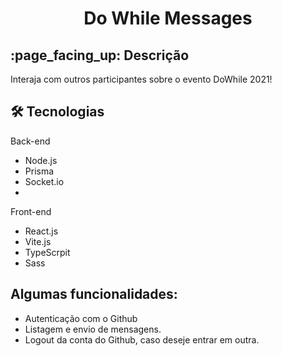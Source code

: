 <h1 align="center"> Do While Messages </h1>

<h2>  
:page_facing_up: Descrição 
</h2>
  
<p> Interaja com outros participantes sobre o evento DoWhile 2021! </p>

<h2>🛠 Tecnologias </h2>
<p>Back-end </p>
<ul>
<li>Node.js</li>
<li>Prisma</li>
<li>Socket.io</li>
<li></li>
</ul>

<p>Front-end </p>
<ul>
<li>React.js</li>
<li>Vite.js</li>
<li>TypeScrpit</li>
<li>Sass</li>
</ul>
  

<h2> Algumas funcionalidades: </h2>
<ul>
<li>Autenticação com o Github</li>
<li>Listagem e envio de mensagens.</li>
<li>Logout da conta do Github, caso deseje entrar em outra.</li>
</ul> 
